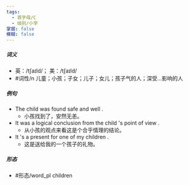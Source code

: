 ```yaml
---
tags:
  - 首字母/C
  - 级别/小学
掌握: false
模糊: false
---
```

##### 词义
- 英：/tʃaɪld/； 美：/tʃaɪld/
- #词性/n  儿童；小孩；子女；儿子；女儿；孩子气的人；深受…影响的人
##### 例句
- The child was found safe and well .
	- 小孩找到了，安然无恙。
- It was a logical conclusion from the child 's point of view .
	- 从小孩的观点来看这是个合乎情理的结论。
- It 's a present for one of my children .
	- 这是送给我的一个孩子的礼物。
##### 形态
- #形态/word_pl children
